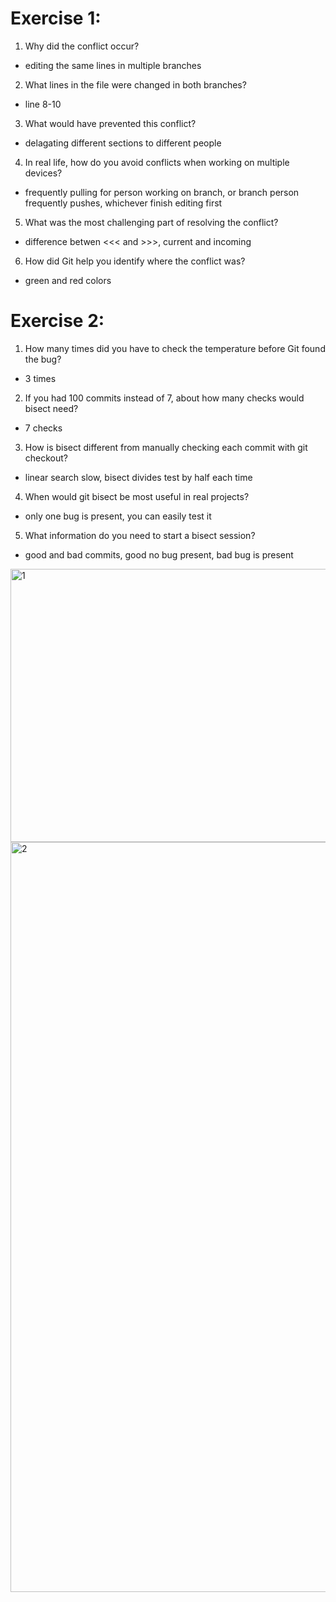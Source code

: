 # Exercise 1:
1. Why did the conflict occur?
- editing the same lines in multiple branches
2. What lines in the file were changed in both branches?
- line 8-10
3. What would have prevented this conflict?
- delagating different sections to different people
4. In real life, how do you avoid conflicts when working on multiple devices?
- frequently pulling for person working on branch, or branch person frequently pushes, whichever finish editing first
5. What was the most challenging part of resolving the conflict?
- difference betwen <<< and >>>, current and incoming
6. How did Git help you identify where the conflict was?
- green and red colors

# Exercise 2:
1. How many times did you have to check the temperature before Git found the bug?
- 3 times
2. If you had 100 commits instead of 7, about how many checks would bisect need?
- 7 checks
3. How is bisect different from manually checking each commit with git checkout?
- linear search slow, bisect divides test by half each time
4. When would git bisect be most useful in real projects?
- only one bug is present, you can easily test it
5. What information do you need to start a bisect session?
- good and bad commits, good no bug present, bad bug is present

<img width="735" height="437" alt="1" src="https://github.com/user-attachments/assets/7edd59c5-a53a-4bee-a92c-0a741b0348d9" />
<img width="1920" height="1200" alt="2" src="https://github.com/user-attachments/assets/a5003d55-08d9-4bef-b1a8-15db41012df6" />
